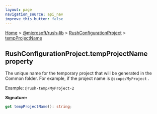 ```yaml
---
layout: page
navigation_source: api_nav
improve_this_button: false
---
```



[Home](./index.md) &gt; [@microsoft/rush-lib](./rush-lib.md) &gt; [RushConfigurationProject](./rush-lib.rushconfigurationproject.md) &gt; [tempProjectName](./rush-lib.rushconfigurationproject.tempprojectname.md)

## RushConfigurationProject.tempProjectName property

The unique name for the temporary project that will be generated in the Common folder. For example, if the project name is `@scope/MyProject` .

Example: `@rush-temp/MyProject-2`

<b>Signature:</b>

```typescript
get tempProjectName(): string;
```
